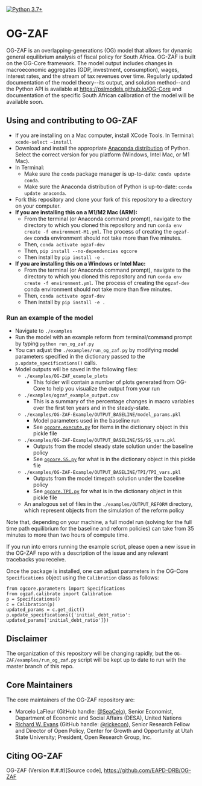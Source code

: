 [![Python 3.7+](https://img.shields.io/badge/python-3.7%2B-blue.svg)](https://www.python.org/downloads/release/python-377/)

# OG-ZAF
OG-ZAF is an overlapping-generations (OG) model that allows for dynamic general equilibrium analysis of fiscal policy for South Africa. OG-ZAF is built on the OG-Core framework. The model output includes changes in macroeconomic aggregates (GDP, investment, consumption), wages, interest rates, and the stream of tax revenues over time. Regularly updated documentation of the model theory--its output, and solution method--and the Python API is available at https://pslmodels.github.io/OG-Core and documentation of the specific South African calibration of the model will be available soon.


## Using and contributing to OG-ZAF

* If you are installing on a Mac computer, install XCode Tools. In Terminal: `xcode-select —install`
* Download and install the appropriate [Anaconda distribution](https://www.anaconda.com/products/distribution#Downloads) of Python. Select the correct version for you platform (Windows, Intel Mac, or M1 Mac).
* In Terminal:
  * Make sure the `conda` package manager is up-to-date: `conda update conda`.
  * Make sure the Anaconda distribution of Python is up-to-date: `conda update anaconda`.
* Fork this repository and clone your fork of this repository to a directory on your computer.
* **If you are installing this on a M1/M2 Mac (ARM):**
  * From the terminal (or Anaconda command prompt), navigate to the directory to which you cloned this repository and run `conda env create -f environment-M1.yml`. The process of creating the `ogzaf-dev` conda environment should not take more than five minutes.
  * Then, `conda activate ogzaf-dev`
  * Then, `pip install --no-dependencies ogcore`
  * Then install by `pip install -e .`
* **If you are installing this on a Windows or Intel Mac:**
  * From the terminal (or Anaconda command prompt), navigate to the directory to which you cloned this repository and run `conda env create -f environment.yml`. The process of creating the `ogzaf-dev` conda environment should not take more than five minutes.
  * Then, `conda activate ogzaf-dev`
  * Then install by `pip install -e .`
### Run an example of the model
* Navigate to `./examples`
* Run the model with an example reform from terminal/command prompt by typing `python run_og_zaf.py`
* You can adjust the `./examples/run_og_zaf.py` by modifying model parameters specified in the dictionary passed to the `p.update_specifications()` calls.
* Model outputs will be saved in the following files:
  * `./examples/OG-ZAF_example_plots`
    * This folder will contain a number of plots generated from OG-Core to help you visualize the output from your run
  * `./examples/ogzaf_example_output.csv`
    * This is a summary of the percentage changes in macro variables over the first ten years and in the steady-state.
  * `./examples/OG-ZAF-Example/OUTPUT_BASELINE/model_params.pkl`
    * Model parameters used in the baseline run
    * See [`ogcore.execute.py`](https://github.com/PSLmodels/OG-Core/blob/master/ogcore/execute.py) for items in the dictionary object in this pickle file
  * `./examples/OG-ZAF-Example/OUTPUT_BASELINE/SS/SS_vars.pkl`
    * Outputs from the model steady state solution under the baseline policy
    * See [`ogcore.SS.py`](https://github.com/PSLmodels/OG-Core/blob/master/ogcore/SS.py) for what is in the dictionary object in this pickle file
  * `./examples/OG-ZAF-Example/OUTPUT_BASELINE/TPI/TPI_vars.pkl`
    * Outputs from the model timepath solution under the baseline policy
    * See [`ogcore.TPI.py`](https://github.com/PSLmodels/OG-Core/blob/master/ogcore/TPI.py) for what is in the dictionary object in this pickle file
  * An analogous set of files in the `./examples/OUTPUT_REFORM` directory, which represent objects from the simulation of the reform policy

Note that, depending on your machine, a full model run (solving for the full time path equilibrium for the baseline and reform policies) can take from 35 minutes to more than two hours of compute time.

If you run into errors running the example script, please open a new issue in the OG-ZAF repo with a description of the issue and any relevant tracebacks you receive.

Once the package is installed, one can adjust parameters in the OG-Core `Specifications` object using the `Calibration` class as follows:

```
from ogcore.parameters import Specifications
from ogzaf.calibrate import Calibration
p = Specifications()
c = Calibration(p)
updated_params = c.get_dict()
p.update_specifications({'initial_debt_ratio': updated_params['initial_debt_ratio']})
```

## Disclaimer
The organization of this repository will be changing rapidly, but the `OG-ZAF/examples/run_og_zaf.py` script will be kept up to date to run with the master branch of this repo.

## Core Maintainers

The core maintainers of the OG-ZAF repository are:

* Marcelo LaFleur (GitHub handle: [@SeaCelo](https://github.com/SeaCelo)), Senior Economist, Department of Economic and Social Affairs (DESA), United Nations
* [Richard W. Evans](https://sites.google.com/site/rickecon/) (GitHub handle: [@rickecon](https://github.com/rickecon)), Senior Research Fellow and Director of Open Policy, Center for Growth and Opportunity at Utah State University; President, Open Research Group, Inc.

## Citing OG-ZAF

OG-ZAF (Version #.#.#)[Source code], https://github.com/EAPD-DRB/OG-ZAF

